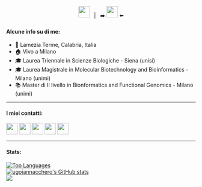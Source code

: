 <div align="center">
  &nbsp;
 <a title="English" href="./README.md"><kbd><img width="30px" src="https://flagicons.lipis.dev/flags/4x3/gb.svg"></kbd></a>
  &nbsp; 
  |
  &nbsp;
➡️ <a title="Italiano" href="./README.it.md"><kbd><img width="30px" src="https://flagicons.lipis.dev/flags/4x3/it.svg"></kbd></a> ⬅️
  &nbsp;
</div>

#### Alcune info su di me:

* 📍 Lamezia Terme, Calabria, Italia
* 🏠 Vivo a Milano
* 🎓 Laurea Triennale in Scienze Biologiche - Siena (unisi)
* 🎓 Laurea Magistrale in Molecular Biotechnology and Bioinformatics - Milano (unimi)
* 📚 Master di II livello in Bionformatics and Functional Genomics - Milano (unimi)

____________________________________________________________________________________________________________________________________________________________________________________

#### I miei contatti:

<p align="left">
<a title="GitHub" href="https://github.com/ugoiannacchero"><img width="30" src="https://raw.githubusercontent.com/danielcranney/readme-generator/main/public/icons/socials/github.svg"></a> 
<a title="Gmail" href="mailto:ugoiann@gmail.com"><img width="30" src="https://img.icons8.com/color/96/000000/gmail.svg"></a>
<a title="LinkedIn" href="https://www.linkedin.com/in/ugo-maria-iannacchero-92314b211"><img width="30" src="https://img.icons8.com/color/96/000000/linkedin.svg"></a> 
<a title="Twitter" href="https://twitter.com/redoctorok"><img width="30" src="https://raw.githubusercontent.com/danielcranney/readme-generator/main/public/icons/socials/twitter.svg"></a>
<a title="Instagram" href="https://www.instagram.com/redoctorok97/"><img width="30" src="https://raw.githubusercontent.com/danielcranney/readme-generator/main/public/icons/socials/instagram.svg"></a>
</p>

____________________________________________________________________________________________________________________________________________________________________________________

#### Stats:

<a href="https://github.com/ugoiannacchero" align="left"><img src="https://github-readme-stats.vercel.app/api/top-langs/?username=ugoiannacchero&langs_count=10&title_color=a855f7&text_color=ffffff&icon_color=a855f7&bg_color=181824&hide_border=true&locale=en&custom_title=Top%20%Languages" alt="Top Languages" /></a>
<br>
<a href="http://www.github.com/ugoiannacchero"><img src="https://github-readme-stats.vercel.app/api?username=ugoiannacchero&show_icons=true&hide=&count_private=true&title_color=a855f7&text_color=ffffff&icon_color=a855f7&bg_color=181824&hide_border=true&show_icons=true" alt="ugoiannacchero's GitHub stats" /></a>
<br>
<a href="http://www.github.com/ugoiannacchero"><img src="https://github-readme-streak-stats.herokuapp.com/?user=ugoiannacchero&stroke=ffffff&background=181824&ring=a855f7&fire=a855f7&currStreakNum=ffffff&currStreakLabel=a855f7&sideNums=ffffff&sideLabels=ffffff&dates=ffffff&hide_border=true" /></a>


